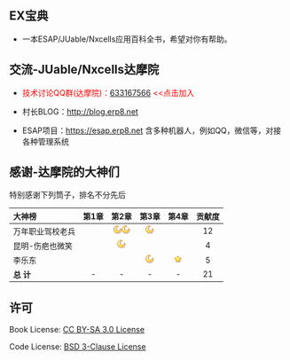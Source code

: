 ## EX宝典
* 一本ESAP/JUable/Nxcells应用百科全书，希望对你有帮助。
 
## 交流-JUable/Nxcells达摩院
* <span style="color:red">技术讨论QQ群(达摩院)：[633167566](https://jq.qq.com/?_wv=1027&k=5MvAWmv) <<点击加入</span>

* 村长BLOG：http://blog.erp8.net

* ESAP项目：https://esap.erp8.net 含多种机器人，例如QQ，微信等，对接各种管理系统

## 感谢-达摩院的大神们
特别感谢下列筒子，排名不分先后  

|大神榜|第1章|第2章|第3章|第4章|贡献度|
|:----|:--:|:--:|:--:|:--:|:--:|
|万年职业驾校老兵	||![2][b]![2][b]|![3][b]||12|
|昆明-伤疤也微笑 ||![2][b]|||4|
|李乐东 |||![3][b]|![4][c]|5|
|**总 计**|-|-|-|-|21|

[c]:/images/c.png "+1"
[b]:/images/b.png "+4"
[a]:/images/a.png "+16"
[s]:/images/s.png "+64"

## 许可
Book License: [CC BY-SA 3.0 License](http://creativecommons.org/licenses/by-sa/3.0/)

Code License: [BSD 3-Clause License](LICENSE.md)
